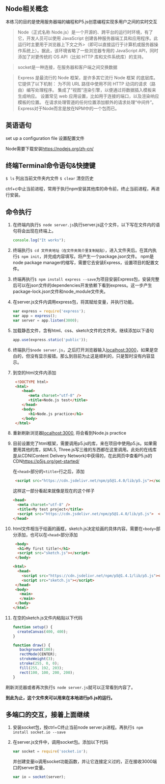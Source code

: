 ## Node相关概念

本练习的目的是使用服务器端的编程和P5.js创意编程实现多用户之间的实时交互

>Node（正式名称 Node.js）是一个开源的、跨平台的运行时环境，有了它，开发人员可以使用 JavaScript 创建各种服务器端工具和应用程序。此运行时主要用于浏览器上下文之外>（即可以直接运行于计算机或服务器操作系统上）。据此，该环境省略了一些浏览器专用的 JavaScript API，同时添加了对更传统的 OS API（比如 HTTP 库和文件系统库）的支持。  

>socket是一种连接，在服务器和客户端之间交换数据

>Express 是最流行的 Node 框架，是许多其它流行 Node 框架 的底层库。它提供了以下机制：
为不同 URL 路径中使用不同 HTTP 动词的请求（路由）编写处理程序。
集成了“视图”渲染引擎，以便通过将数据插入模板来生成响应。
设置常见 web 应用设置，比如用于连接的端口，以及渲染响应模板的位置。
在请求处理管道的任何位置添加额外的请求处理“中间件”。  
Express对于Node而言是放在NPM中的一个包而已。

## 英语语句

set up a configuration file 设置配置文件

Node需要下载安装<https://nodejs.org/zh-cn/>

## 终端Terminal命令语句&快捷键

`$ ls` 列出当前文件夹内文件
`$ clear` 清空历史

ctrl+c中止当前进程，常用于执行npm安装其他库的命令前，终止当前进程，再进行安装。

## 命令执行

1. 在终端内执行`$ node server.js`执行server.js这个文件，以下写在文件内的语句将会出现在终端上。

    ```js
    console.log("It works");
    ```

2. 终端执行`$ cd 文件夹地址（在文件夹简介里复制粘贴）`，进入文件夹后。在其内执行`$ npm init`，并完成内容填写。将产生一个package.json文件。
npm是node package manager的缩写，需要它去安装Express，设置项目的配置文件。

3. 终端再执行`$ npm install express --save`为项目安装Express包，安装完整后可以在json文件的dependencies开发依赖下看到express。这一步产生package-lock.json文件和node_module文件夹。

4. 在server.js文件内调用express包，将其赋给变量，并执行功能。

   ```js
   var express = require('express');
   var app = express();
   var server = app.listen(3000);
   ```

5. 加载静态文件，含有html、css、sketch文件的文件夹。继续添加以下语句

    ```js
    app.use(express.static('public'));
    ```

6. 终端执行`$node server.js`，之后打开浏览器输入<localhost:3000>，如果是空白的，但没有显示报错。那么到目前为止这是顺利的，只是暂时没有内容显示。

7. 到空的html文件内添加

   ```html
    <!DOCTYPE html>
    <html>
       <head>
          <meta charset="utf-8" />
          <title>Node.js test</title>
       </head>
       <body>
          <h1>Node.js practice</h1>
       </body>
    </html>
   ```

8. 重新刷新浏览器<localhost:3000>, 将会看到Node.js practice

9. 目前设置完了html框架，需要调用p5.js的库，来在项目中使用p5.js。如果需要用其他的库，如ML5, Three.js写三维的东西都在这里调用。此处的在线库是从CDN(Content Delivery Network)中获得的，在此网页中查看P5.js的CDN<https://p5js.org/get-started/>  

   在`<head>`部分的`<title>`行之后，添加  

   ```html
    <script src="https://cdn.jsdelivr.net/npm/p5@1.4.0/lib/p5.js"></script>
   ```

   这样这一部分看起来就像是现在的这个样子

   ```html
   <head>
     <meta charset="utf-8" />
     <title>My test project</title>
     <script src="https://cdn.jsdelivr.net/npm/p5@1.4.0/lib/p5.js">  </script>
   </head>
   ```

10. html文件相当于绘画的画框，sketch.js决定绘画的具体内容。需要在`<body>`部分添加，也可以在`<head>`部分添加

    ```html
     <body>
      <h1>My first title!</h1>
      <script src="sketch.js"></script>
     </body>
    ```

    ```html
    <html>
      <head>
        <script src="https://cdn.jsdelivr.net/npm/p5@1.4.1/lib/p5.js"></script>
        <script src="sketch.js"></script>
     </head>
     <body>
       <main>
       </main>
     </body>
    </html>
    ```

11. 在空的sketch.js文件内粘贴以下代码

    ```js
    function setup() {
      createCanvas(400, 400);
    }

    function draw() {
       background(100);
       rectMode(CENTER);
       strokeWeight(3);
       stroke(255, 0, 0);
       fill(255, 192, 203);
       rect(100, 100, 200, 200);
    }
    ```

   刷新浏览器或者再次执行`$ node server.js`就可以正常看到内容了。

   **到此为止，这个文件夹可以用来在本地进行p5.js的运行。**

## 多端口的交互，接着上面继续

1. 安装socket包，按ctrl+C终止当前node server.js进程。再执行`$ npm install socket.io --save`

2. 在server.js文件中，调用socket包。添加以下代码

   ```js
   var socket = require('socket.io');
   ```

   并创建变量io调用socket功能函数，并让它连接定义过的，正在接收3000端口的server变量。

   ```js
   var io = socket(server);
   ```
